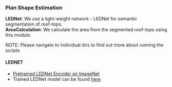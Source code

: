 ### Plan Shape Estimation

**LEDNet**: We use a light-weight network - LEDNet for semantic segmentation of roof-tops.\
**AreaCalculation**: We calculate the area from the segmented roof-tops using this module.

NOTE: Please navigate to individual dirs to find out more about running the scripts

#### LEDNET
- [Pretrained LEDNet Encoder on ImageNet](./LEDNet/imagenet-pretrain/train_lednet_enc_imgnet)
- Trained LEDNet model can be found [here](./LEDNet/save/train_lednet_pretrainedEnc-1)
